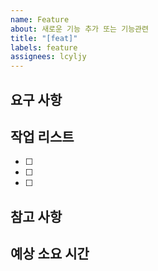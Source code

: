 ```yaml
---
name: Feature
about: 새로운 기능 추가 또는 기능관련
title: "[feat]"
labels: feature
assignees: lcyljy
---
```


## 요구 사항

## 작업 리스트

- [ ]
- [ ]
- [ ]

## 참고 사항

## 예상 소요 시간
